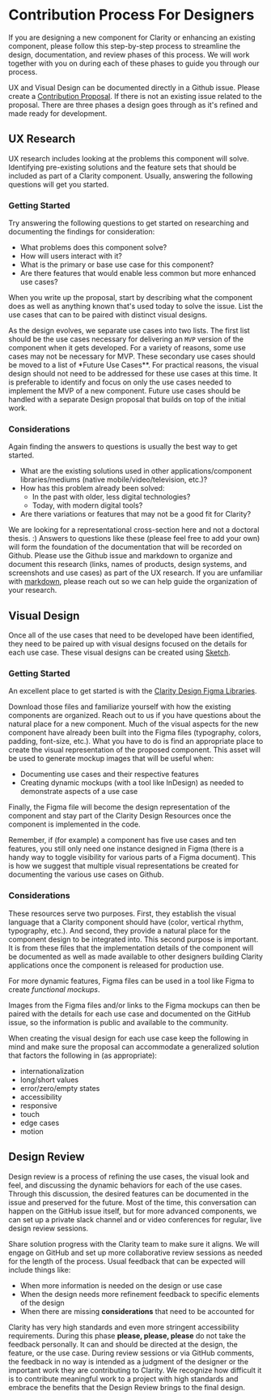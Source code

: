 # Contribution Process For Designers

If you are designing a new component for Clarity or enhancing an existing
component, please follow this step-by-step process to streamline the design,
documentation, and review phases of this process. We will work together
with you on during each of these phases to guide you through our process.

UX and Visual Design can be documented directly in a Github issue. Please create
a [Contribution Proposal](https://github.com/vmware/clarity/issues/new?template=contribution-proposal.md).
If there is not an existing issue related to the proposal. There are three
phases a design goes through as it's refined and made ready for development.

## UX Research

UX research includes looking at the problems this component will solve.
Identifying pre-existing solutions and the feature sets that should be included
as part of a Clarity component. Usually, answering the following questions will
get you started.

### Getting Started

Try answering the following questions to get started on researching and
documenting the findings for consideration:

- What problems does this component solve?
- How will users interact with it?
- What is the primary or base use case for this component?
- Are there features that would enable less common but more enhanced use cases?

When you write up the proposal, start by describing what the component does as
well as anything known that's used today to solve the issue. List the use cases
that can to be paired with distinct visual designs.

As the design evolves, we separate use cases into two lists. The first list
should be the use cases necessary for delivering an `MVP` version of the
component when it gets developed. For a variety of reasons, some use cases may
not be necessary for MVP. These secondary use cases should be moved to a list of
\*Future Use Cases\*\*. For practical reasons, the visual design should not need
to be addressed for these use cases at this time. It is preferable to identify
and focus on only the use cases needed to implement the MVP of a new component.
Future use cases should be handled with a separate Design proposal that builds
on top of the initial work.

### Considerations

Again finding the answers to questions is usually the best way to get started.

- What are the existing solutions used in other applications/component
  libraries/mediums (native mobile/video/television, etc.)?
- How has this problem already been solved:
  - In the past with older, less digital technologies?
  - Today, with modern digital tools?
- Are there variations or features that may not be a good fit for Clarity?

We are looking for a representational cross-section here and not a doctoral
thesis. :) Answers to questions like these (please feel free to add your own)
will form the foundation of the documentation that will be recorded on Github.
Please use the Github issue and markdown to organize and document this research
(links, names of products, design systems, and screenshots and use cases) as
part of the UX research. If you are unfamiliar with [markdown](https://github.com/adam-p/markdown-here/wiki/Markdown-Cheatsheet#links),
please reach out so we can help guide the organization of your research.

## Visual Design

Once all of the use cases that need to be developed have been identified, they
need to be paired up with visual designs focused on the details for each use
case. These visual designs can be created using [Sketch](https://www.sketchapp.com/).

### Getting Started

An excellent place to get started is with the [Clarity Design Figma Libraries](https://www.figma.com/@vmware).

Download those files and familiarize yourself with how the existing components are organized. Reach out to us if you
have questions about the natural place for a new component. Much of the visual aspects for the new component have
already been built into the Figma files (typography, colors, padding, font-size, etc.). What you have to do is find an
appropriate place to create the visual representation of the proposed component. This asset will be used to generate
mockup images that will be useful when:

- Documenting use cases and their respective features
- Creating dynamic mockups (with a tool like InDesign) as needed to demonstrate aspects of a use case

Finally, the Figma file will become the design representation of the component and stay part of the Clarity Design
Resources once the component is implemented in the code.

Remember, if (for example) a component has five use cases and ten features, you still only need one instance designed
in Figma (there is a handy way to toggle visibility for various parts of a Figma document). This is how we suggest
that multiple visual representations be created for documenting the various use cases on Github.

### Considerations

These resources serve two purposes. First, they establish the visual language that a Clarity component should have
(color, vertical rhythm, typography, etc.). And second, they provide a natural place for the component design to be
integrated into. This second purpose is important. It is from these files that the implementation details of the
component will be documented as well as made available to other designers building Clarity applications once the
component is released for production use.

For more dynamic features, Figma files can be used in a tool like Figma to create _functional mockups_.

Images from the Figma files and/or links to the Figma mockups can then be paired with the details for each use
case and documented on the GitHub issue, so the information is public and available to the community.

When creating the visual design for each use case keep the following in mind and make sure the proposal can
accommodate a generalized solution that factors the following in (as appropriate):

- internationalization
- long/short values
- error/zero/empty states
- accessibility
- responsive
- touch
- edge cases
- motion

## Design Review

Design review is a process of refining the use cases, the visual look and feel, and discussing the dynamic behaviors
for each of the use cases. Through this discussion, the desired features can be documented in the issue and preserved
for the future. Most of the time, this conversation can happen on the GitHub issue itself, but for more advanced components,
we can set up a private slack channel and or video conferences for regular, live design review sessions.

Share solution progress with the Clarity team to make sure it aligns. We will engage on GitHub and set up more collaborative review sessions as needed for the length of the process. Usual feedback that can be expected will
include things like:

- When more information is needed on the design or use case
- When the design needs more refinement feedback to specific elements of the design
- When there are missing **considerations** that need to be accounted for

Clarity has very high standards and even more stringent accessibility requirements. During this phase **please,
please, please** do not take the feedback personally. It can and should be directed at the design, the feature, or the
use case. During review sessions or via GitHub comments, the feedback in no way is intended as a judgment of the
designer or the important work they are contributing to Clarity. We recognize how difficult it is to contribute
meaningful work to a project with high standards and embrace the benefits that the Design Review brings to the final
design.
